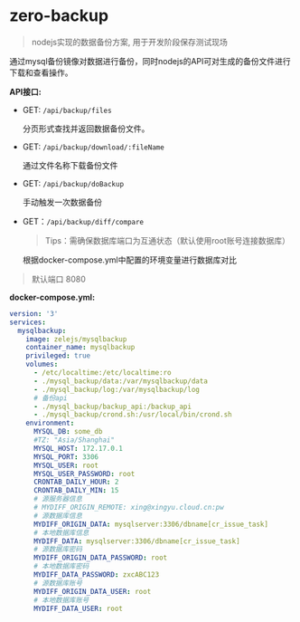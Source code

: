 # zero-backup
> nodejs实现的数据备份方案, 用于开发阶段保存测试现场

通过mysql备份镜像对数据进行备份，同时nodejs的API可对生成的备份文件进行下载和查看操作。

**API接口:**  

- GET: `/api/backup/files` 

  分页形式查找并返回数据备份文件。

- GET: `/api/backup/download/:fileName`

  通过文件名称下载备份文件

- GET: `/api/backup/doBackup`

  手动触发一次数据备份
  
- GET：`/api/backup/diff/compare`

  >Tips：需确保数据库端口为互通状态（默认使用root账号连接数据库）

  根据docker-compose.yml中配置的环境变量进行数据库对比

> 默认端口 8080

**docker-compose.yml:**

```yml
version: '3'
services:
  mysqlbackup:
    image: zelejs/mysqlbackup
    container_name: mysqlbackup
    privileged: true
    volumes:
      - /etc/localtime:/etc/localtime:ro
      - ./mysql_backup/data:/var/mysqlbackup/data
      - ./mysql_backup/log:/var/mysqlbackup/log
      # 备份api
      - ./mysql_backup/backup_api:/backup_api
      - ./mysql_backup/crond.sh:/usr/local/bin/crond.sh
    environment:
      MYSQL_DB: some_db
      #TZ: "Asia/Shanghai"
      MYSQL_HOST: 172.17.0.1
      MYSQL_PORT: 3306
      MYSQL_USER: root
      MYSQL_USER_PASSWORD: root
      CRONTAB_DAILY_HOUR: 2
      CRONTAB_DAILY_MIN: 15
      # 源服务器信息
      # MYDIFF_ORIGIN_REMOTE: xing@xingyu.cloud.cn:pw
      # 源数据库信息
      MYDIFF_ORIGIN_DATA: mysqlserver:3306/dbname[cr_issue_task]
      # 本地数据库信息
      MYDIFF_DATA: mysqlserver:3306/dbname[cr_issue_task]
      # 源数据库密码
      MYDIFF_ORIGIN_DATA_PASSWORD: root
      # 本地数据库密码
      MYDIFF_DATA_PASSWORD: zxcABC123
      # 源数据库账号
      MYDIFF_ORIGIN_DATA_USER: root
      # 本地数据库账号
      MYDIFF_DATA_USER: root
```

